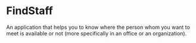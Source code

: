 # FindStaff
An application that helps you to know where the person whom you want to meet is available or not (more specifically in an office or an organization).
